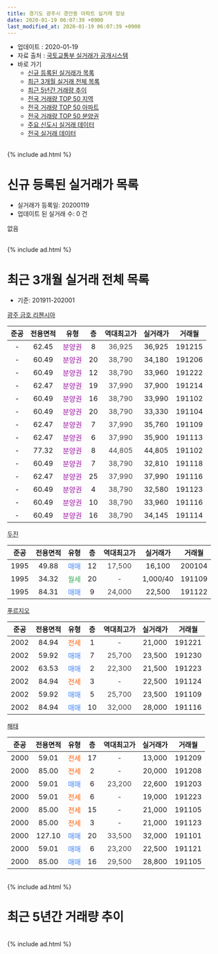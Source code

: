 ```yaml
---
title: 경기도 광주시 경안동 아파트 실거래 정보
date: 2020-01-19 06:07:39 +0900
last_modified_at: 2020-01-19 06:07:39 +0900
---
```


* 업데이트 : 2020-01-19
* 자료 출처 : [국토교통부 실거래가 공개시스템](http://rt.molit.go.kr)
* 바로 가기
    * [신규 등록된 실거래가 목록](#신규-등록된-실거래가-목록)
    * [최근 3개월 실거래 전체 목록](#최근-3개월-실거래-전체-목록)
    * [최근 5년간 거래량 추이](#최근-5년간-거래량-추이)
    * [전국 거래량 TOP 50 지역](https://apt-info.github.io/apt-trade-info/최근-3개월-전국에서-가장-거래가-많이-발생한-지역)
    * [전국 거래량 TOP 50 아파트](https://apt-info.github.io/apt-trade-info/최근-3개월-전국에서-가장-거래가-많이-발생한-아파트)
    * [전국 거래량 TOP 50 분양권](https://apt-info.github.io/apt-trade-info/최근-3개월-전국에서-가장-거래가-많이-발생한-분양권)
    * [주요 신도시 실거래 데이터](https://apt-info.github.io/apt-trade-info/주요-신도시)
    * [전국 실거래 데이터](https://apt-info.github.io/apt-trade-info/전국)
<br>
{% include ad.html %}
<br>

# 신규 등록된 실거래가 목록
* 실거래가 등록일: 20200119
* 업데이트 된 실거래 수: 0 건

없음

<br>
{% include ad.html %}
<br>

# 최근 3개월 실거래 전체 목록
* 기준: 201911-202001


[광주 금호 리첸시아](https://search.naver.com/search.naver?query=%EA%B2%BD%EA%B8%B0%EB%8F%84+%EA%B4%91%EC%A3%BC%EC%8B%9C+%EA%B2%BD%EC%95%88%EB%8F%99+%EA%B4%91%EC%A3%BC+%EA%B8%88%ED%98%B8+%EB%A6%AC%EC%B2%B8%EC%8B%9C%EC%95%84)

|준공|전용면적|유형|층|역대최고가|실거래가|거래월|
|:---:|:---:|:---:|:---:|:---:|:---:|:---:|
|-|62.45|<span style="color:#9C11A5">분양권</span>|8|<span style="color:#444444">36,925</span>|36,925|191215|
|-|60.49|<span style="color:#9C11A5">분양권</span>|20|<span style="color:#444444">38,790</span>|34,180|191206|
|-|60.49|<span style="color:#9C11A5">분양권</span>|12|<span style="color:#444444">38,790</span>|33,960|191222|
|-|62.47|<span style="color:#9C11A5">분양권</span>|19|<span style="color:#444444">37,990</span>|37,900|191214|
|-|60.49|<span style="color:#9C11A5">분양권</span>|16|<span style="color:#444444">38,790</span>|33,990|191102|
|-|60.49|<span style="color:#9C11A5">분양권</span>|20|<span style="color:#444444">38,790</span>|33,330|191104|
|-|62.47|<span style="color:#9C11A5">분양권</span>|7|<span style="color:#444444">37,990</span>|35,760|191109|
|-|62.47|<span style="color:#9C11A5">분양권</span>|6|<span style="color:#444444">37,990</span>|35,900|191113|
|-|77.32|<span style="color:#9C11A5">분양권</span>|8|<span style="color:#444444">44,805</span>|44,805|191102|
|-|60.49|<span style="color:#9C11A5">분양권</span>|7|<span style="color:#444444">38,790</span>|32,810|191118|
|-|62.47|<span style="color:#9C11A5">분양권</span>|25|<span style="color:#444444">37,990</span>|37,990|191116|
|-|60.49|<span style="color:#9C11A5">분양권</span>|4|<span style="color:#444444">38,790</span>|32,580|191123|
|-|60.49|<span style="color:#9C11A5">분양권</span>|10|<span style="color:#444444">38,790</span>|33,960|191116|
|-|60.49|<span style="color:#9C11A5">분양권</span>|16|<span style="color:#444444">38,790</span>|34,145|191114|

[두진](https://search.naver.com/search.naver?query=%EA%B2%BD%EA%B8%B0%EB%8F%84+%EA%B4%91%EC%A3%BC%EC%8B%9C+%EA%B2%BD%EC%95%88%EB%8F%99+%EB%91%90%EC%A7%84)

|준공|전용면적|유형|층|역대최고가|실거래가|거래월|
|:---:|:---:|:---:|:---:|:---:|:---:|:---:|
|1995|49.88|<span style="color:#4285f3">매매</span>|12|<span style="color:#444444">17,500</span>|16,100|200104|
|1995|34.32|<span style="color:#34a853">월세</span>|20|<span style="color:#444444">-</span>|1,000/40|191109|
|1995|84.31|<span style="color:#4285f3">매매</span>|9|<span style="color:#444444">24,000</span>|22,500|191122|

[푸르지오](https://search.naver.com/search.naver?query=%EA%B2%BD%EA%B8%B0%EB%8F%84+%EA%B4%91%EC%A3%BC%EC%8B%9C+%EA%B2%BD%EC%95%88%EB%8F%99+%ED%91%B8%EB%A5%B4%EC%A7%80%EC%98%A4)

|준공|전용면적|유형|층|역대최고가|실거래가|거래월|
|:---:|:---:|:---:|:---:|:---:|:---:|:---:|
|2002|84.94|<span style="color:#ff5a00">전세</span>|1|<span style="color:#444444">-</span>|21,000|191221|
|2002|59.92|<span style="color:#4285f3">매매</span>|7|<span style="color:#444444">25,700</span>|23,500|191230|
|2002|63.53|<span style="color:#4285f3">매매</span>|2|<span style="color:#444444">22,300</span>|21,500|191223|
|2002|84.94|<span style="color:#ff5a00">전세</span>|3|<span style="color:#444444">-</span>|22,500|191124|
|2002|59.92|<span style="color:#4285f3">매매</span>|5|<span style="color:#444444">25,700</span>|23,500|191109|
|2002|84.94|<span style="color:#4285f3">매매</span>|10|<span style="color:#444444">32,000</span>|28,000|191116|

[해태](https://search.naver.com/search.naver?query=%EA%B2%BD%EA%B8%B0%EB%8F%84+%EA%B4%91%EC%A3%BC%EC%8B%9C+%EA%B2%BD%EC%95%88%EB%8F%99+%ED%95%B4%ED%83%9C)

|준공|전용면적|유형|층|역대최고가|실거래가|거래월|
|:---:|:---:|:---:|:---:|:---:|:---:|:---:|
|2000|59.01|<span style="color:#ff5a00">전세</span>|17|<span style="color:#444444">-</span>|13,000|191209|
|2000|85.00|<span style="color:#ff5a00">전세</span>|2|<span style="color:#444444">-</span>|20,000|191208|
|2000|59.01|<span style="color:#4285f3">매매</span>|6|<span style="color:#444444">23,200</span>|22,600|191203|
|2000|59.01|<span style="color:#ff5a00">전세</span>|6|<span style="color:#444444">-</span>|19,000|191223|
|2000|85.00|<span style="color:#ff5a00">전세</span>|15|<span style="color:#444444">-</span>|21,000|191105|
|2000|85.00|<span style="color:#ff5a00">전세</span>|3|<span style="color:#444444">-</span>|21,000|191123|
|2000|127.10|<span style="color:#4285f3">매매</span>|20|<span style="color:#444444">33,500</span>|32,000|191101|
|2000|59.01|<span style="color:#4285f3">매매</span>|6|<span style="color:#444444">23,200</span>|22,500|191121|
|2000|85.00|<span style="color:#4285f3">매매</span>|16|<span style="color:#444444">29,500</span>|28,800|191105|


<br>
{% include ad.html %}
<br>

# 최근 5년간 거래량 추이


<div style="width:100%;">
    <canvas id="deal_progress" height="200"></canvas>
</div>

<script>
new Chart(document.getElementById("deal_progress"), {
    type: 'line',
    data: {
        labels: ['201501','201502','201503','201504','201505','201506','201507','201508','201509','201510','201511','201512','201601','201602','201603','201604','201605','201606','201607','201608','201609','201610','201611','201612','201701','201702','201703','201704','201705','201706','201707','201708','201709','201710','201711','201712','201801','201802','201803','201804','201805','201806','201807','201808','201809','201810','201811','201812','201901','201902','201903','201904','201905','201906','201907','201908','201909','201910','201911','201912','202001'],
        datasets: [{
            label: '매매',
            pointRadius: 1,
            data: [9, 12, 9, 11, 6, 8, 5, 10, 4, 11, 4, 3, 3, 4, 9, 5, 6, 5, 9, 6, 9, 10, 3, 2, 5, 8, 3, 4, 11, 7, 6, 3, 4, 5, 2, 1, 2, 3, 6, 2, 2, 8, 1, 4, 6, 5, 4, 2, 2, 3, 6, 3, 28, 9, 20, 18, 15, 8, 16, 7, 1],
            borderColor: "rgba(255, 201, 14, 1)",
            backgroundColor: "rgba(255, 201, 14, 0.5)",
            fill: false,
            lineTension: 0
        },{
            label: '전월세',
            pointRadius: 1,
            data: [9, 5, 8, 7, 3, 10, 2, 7, 4, 7, 4, 5, 2, 8, 4, 4, 1, 5, 4, 9, 6, 4, 5, 7, 4, 4, 9, 4, 3, 5, 2, 4, 8, 3, 7, 1, 1, 4, 10, 4, 7, 7, 4, 1, 2, 6, 3, 1, 1, 1, 3, 5, 2, 2, 2, 4, 3, 3, 4, 4, 0],
            borderColor: "rgba(0, 141, 185, 1)",
            backgroundColor: "rgba(0, 141, 185, 0.5)",
            fill: false,
            lineTension: 0
        }
        ]
    },
    options: {
        responsive: true,
        title: {
            display: false
        },
        tooltips: {
            mode: 'index',
            intersect: false
        },
        hover: {
            mode: 'nearest',
            intersect: true
        },
        scales: {
            xAxes: [{
                display: true,
                scaleLabel: {
                    display: true,
                    labelString: '년/월'
                }
            }],
            yAxes: [{
                display: true,
                ticks: {
                    suggestedMin: 0,
                },
                scaleLabel: {
                    display: true,
                    labelString: '실거래 수'
                }
            }]
        }
    }
});

</script>


<br>
{% include ad.html %}
<br>


